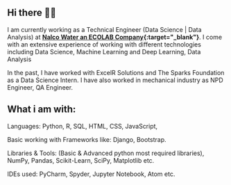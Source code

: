 ## Hi there 👋🏻

I am currently working as a Technical Engineer (Data Science | Data Analysis) at <strong>[Nalco Water an ECOLAB Company](https://www.ecolab.com/nalco-water){:target="_blank"}</strong>. I come with an extensive experience of working with different technologies including Data Science, Machine Learning and Deep Learning, Data Analysis

In the past, I have worked with ExcelR Solutions and The Sparks Foundation as a Data Science Intern. I have also worked in mechanical industry as NPD Engineer, QA Engineer.

## What i am with:

Languages: Python, R, SQL, HTML, CSS, JavaScript, 

Basic working with Frameworks like: Django, Bootstrap.

Libraries & Tools: (Basic & Advanced python most required libraries), NumPy, Pandas, Scikit-Learn, SciPy, Matplotlib etc.

IDEs used: PyCharm, Spyder, Jupyter Notebook, Atom etc.

